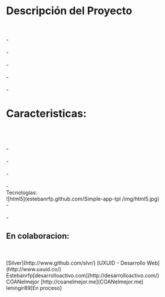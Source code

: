 <h1>Descripción del Proyecto</h1><br>
<br>-
<br>
<br>-
<br>
<br>-
<br>
<br>-
<br>
<br>-
<br>
<h1>Caracteristicas:</h1><br>
<br>
<br>-
<br>
<br>-
<br>
<br>-
<br>
<br>-
<br>
Tecnologias:<br>
![html5](estebanrfp.github.com/Simple-app-tpl
/img/html5.jpg)
<br>-
<br>
<br>-
<h2>En colaboracion:</h2><br>
<br>[Silver](http://www.github.com/slvr/) [UXUID - Desarrollo Web](http://www.uxuid.co/)
<br>Estebanrfp[desarrolloactivo.com](http://desarrolloactivo.com/)
<br>COANelmejor [http://coanelmejor.me](COANelmejor.me)
<br>leningir89[En proceso]

